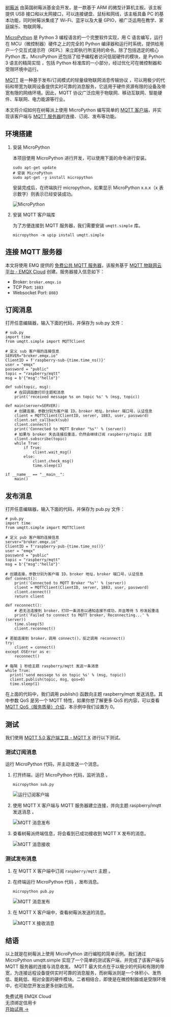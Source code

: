 [树莓派](https://www.raspberrypi.org/) 由英国树莓派基金会开发，是一款基于 ARM 的微型计算机主板。该主板提供 USB 接口和以太网接口，可以连接键盘、鼠标和网线，该主板具备 PC 的基本功能，同时树莓派集成了 Wi-Fi、蓝牙以及大量 GPIO，被广泛运用在教学、家庭娱乐、物联网等。

[MicroPython](https://zh.wikipedia.org/wiki/MicroPython) 是 Python 3 编程语言的一个完整软件实现，用 C 语言编写，运行在 MCU（微控制器）硬件之上的完全的 Python 编译器和运行时系统，提供给用户一个交互式提示符（REPL）来立即执行所支持的命令。除了包括选定的核心 Python 库，MicroPython 还包括了给予编程者访问低层硬件的模块，是 Python 3 语言的精简实现 ，包括 Python 标准库的一小部分，经过优化可在微控制器和受限环境中运行。

[MQTT](https://www.emqx.com/zh/mqtt) 是一种基于发布/订阅模式的轻量级物联网消息传输协议 ，可以用极少的代码和带宽为联网设备提供实时可靠的消息服务，它适用于硬件资源有限的设备及带宽有限的网络环境。因此，MQTT 协议广泛应用于物联网、移动互联网、智能硬件、车联网、电力能源等行业。

本文将介绍如何在树莓派上使用 MicroPython 编写简单的 [MQTT 客户端](https://www.emqx.com/zh/mqtt-client-sdk)，并实现该客户端与 [MQTT 服务器](https://www.emqx.io/zh)的连接、订阅、发布等功能。



## 环境搭建

1. 安装 MicroPython

   本项目使用 MicroPython 进行开发，可以使用下面的命令进行安装。

   ```
   sudo apt-get update
   # 安装 MicroPython
   sudo apt-get -y install micropython
   ```

   安装完成后，在终端执行 micropython，如果显示 MicroPython x.x.x（x 表示数字）则表示已经安装成功。

   ![MicroPython](https://assets.emqx.com/images/9a4dae4baa22fa6531e09cfa7cb55c84.png)

2. 安装 MQTT 客户端库

   为了方便连接到 MQTT 服务器，我们需要安装 `umqtt.simple` 库。

   ```
   micropython -m upip install umqtt.simple
   ```


## 连接 MQTT 服务器

本文将使用 EMQ 提供的 [免费公共 MQTT 服务器](https://www.emqx.com/zh/mqtt/public-mqtt5-broker)，该服务基于 [MQTT 物联网云平台 - EMQX Cloud](https://www.emqx.com/en/cloud) 创建。服务器接入信息如下：

- Broker: `broker.emqx.io`
- TCP Port: `1883`
- Websocket Port: `8083`



## 订阅消息

打开任意编辑器，输入下面的代码，并保存为 sub.py 文件：

```
# sub.py
import time
from umqtt.simple import MQTTClient

# 定义 sub 客户端的连接信息
SERVER="broker.emqx.io"
ClientID = f'raspberry-sub-{time.time_ns()}'
user = "emqx"
password = "public"
topic = "raspberry/mqtt"
msg = b'{"msg":"hello"}'

def sub(topic, msg):
    # 在回调函数打印主题和消息
    print('received message %s on topic %s' % (msg, topic))

def main(server=SERVER):
    # 创建连接，参数分别为客户端 ID，broker 地址，broker 端口号，认证信息
    client = MQTTClient(ClientID, server, 1883, user, password)
    client.set_callback(sub)
    client.connect()
    print('Connected to MQTT Broker "%s"' % (server))
    # 如果与 broker 失去连接后重连，仍然会继续订阅 raspberry/topic 主题
    client.subscribe(topic)
    while True:
        if True:
            client.wait_msg()
        else:
            client.check_msg()
            time.sleep(1)

if __name__ == "__main__":
    main()
```



## 发布消息

打开任意编辑器，输入下面的代码，并保存为 pub.py 文件：

```
# pub.py
import time
from umqtt.simple import MQTTClient

# 定义 pub 客户端的连接信息
server="broker.emqx.io"
ClientID = f'raspberry-pub-{time.time_ns()}'
user = "emqx"
password = "public"
topic = "raspberry/mqtt"
msg = b'{"msg":"hello"}'

# 创建连接，参数分别为客户端 ID，broker 地址，broker 端口号，认证信息
def connect():
    print('Connected to MQTT Broker "%s"' % (server))
    client = MQTTClient(ClientID, server, 1883, user, password)
    client.connect()
    return client

def reconnect():
    # 若无法连接到 broker，打印一条消息以通知连接不成功，并且等待 5 秒发起重连
    print('Failed to connect to MQTT broker, Reconnecting...' % (server))
    time.sleep(5)
    client.reconnect()

# 若能连接到 broker，调用 connect()，反之调用 reconnect()
try:
    client = connect()
except OSError as e:
    reconnect()

# 每隔 1 秒给主题 raspberry/mqtt 发送一条消息
while True:
  print('send message %s on topic %s' % (msg, topic))
  client.publish(topic, msg, qos=0)
  time.sleep(1)
```

在上面的代码中，我们调用 publish() 函数向主题 raspberry/mqtt 发送消息。其中参数 QoS 是另一个 MQTT 特性，如果你想了解更多 QoS 的内容，可以查看 [MQTT QoS（服务质量）介绍](https://www.emqx.com/zh/blog/introduction-to-mqtt-qos)，本示例中我们设置为 0。



## 测试

我们使用 [MQTT 5.0 客户端工具 - MQTT X](https://mqttx.app/zh) 进行以下测试。

### 测试订阅消息

运行 MicroPython 代码，并主动发送一个消息。

1. 打开终端，运行 MicroPython 代码，监听消息 。

   ```
   micropython sub.py
   ```

   ![运行订阅客户端](https://assets.emqx.com/images/0e20dafbe8acf5be38d66f91f97d9c2a.png)

2. 使用 MQTT X 客户端与 MQTT 服务器建立连接，并向主题 raspberry/mqtt 发送消息 。

   ![MQTT 消息发布](https://assets.emqx.com/images/70f2482e232882d8ced2c526f87a0dc3.png)

3. 查看树莓派终端信息，将会看到已成功接收到 MQTT X 发布的消息。

   ![MQTT 消息接收](https://assets.emqx.com/images/5b973b646249741071e3e1f2560eabd0.png)


### 测试发布消息

1. 在 MQTT X 客户端中订阅 `raspberry/mqtt` 主题 。

2. 在终端运行 MicroPython 代码 ，发布消息。

   ```
   micropython pub.py
   ```

   ![MQTT 消息发布](https://assets.emqx.com/images/558d9410fbff971b58b148bf133ff29f.png)

3. 在 MQTT X 客户端中，查看树莓派发送的消息。

   ![MQTT X 接收消息](https://assets.emqx.com/images/04843f182ab1c26fdd30b2a42b1e1a00.png)


## 结语

以上就是在树莓派上使用 MicroPython 进行编程的简单示例。我们通过 MicroPython umqtt.simple 实现了一个简单的测试客户端，并完成了该客户端与 MQTT 服务器的连接与消息收发。 MQTT 最大优点在于以极少的代码和有限的带宽，为连接远程设备提供实时可靠的消息服务，而树莓派则是一个体积小、发热低、能耗低、相对全面的硬件模块。二者相结合，即使是在微控制器或是受限环境中，也可助您开发出更多创新应用。


<section class="promotion">
    <div>
        免费试用 EMQX Cloud
        <div class="is-size-14 is-text-normal has-text-weight-normal">无须绑定信用卡</div>
    </div>
    <a href="https://accounts-zh.emqx.com/signup?continue=https://cloud.emqx.com/console/deployments/0?oper=new" class="button is-gradient px-5">开始试用 →</a>
</section>
